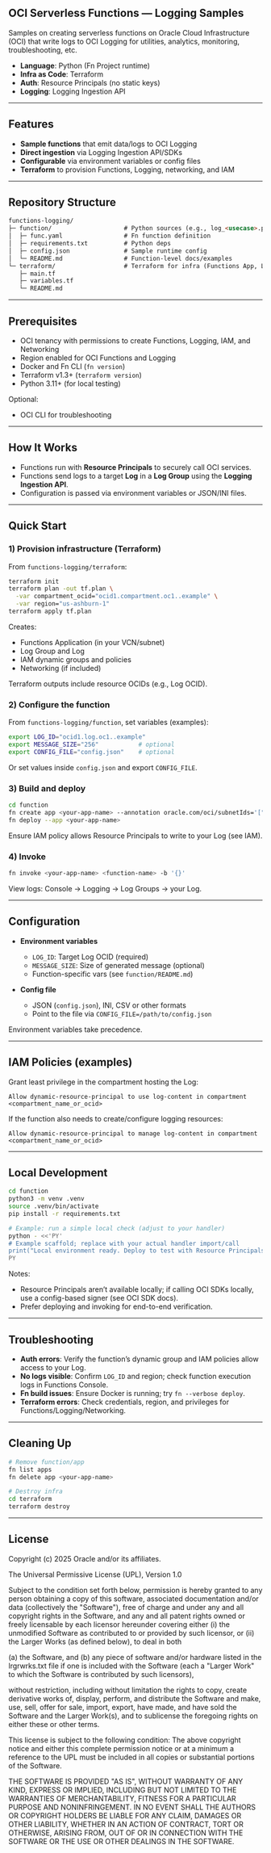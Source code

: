 ## OCI Serverless Functions — Logging Samples

Samples on creating serverless functions on Oracle Cloud Infrastructure (OCI) that write logs to OCI Logging for utilities, analytics, monitoring, troubleshooting, etc.

- **Language**: Python (Fn Project runtime)
- **Infra as Code**: Terraform
- **Auth**: Resource Principals (no static keys)
- **Logging**: Logging Ingestion API

---

## Features

- **Sample functions** that emit data/logs to OCI Logging
- **Direct ingestion** via Logging Ingestion API/SDKs
- **Configurable** via environment variables or config files
- **Terraform** to provision Functions, Logging, networking, and IAM

---

## Repository Structure

```markdown
functions-logging/
├─ function/                    # Python sources (e.g., log_<usecase>.py)
│  ├─ func.yaml                 # Fn function definition
│  ├─ requirements.txt          # Python deps
│  ├─ config.json               # Sample runtime config
│  └─ README.md                 # Function-level docs/examples
└─ terraform/                   # Terraform for infra (Functions App, Logs, IAM, VCN)
   ├─ main.tf
   ├─ variables.tf
   └─ README.md
```

---

## Prerequisites

- OCI tenancy with permissions to create Functions, Logging, IAM, and Networking
- Region enabled for OCI Functions and Logging
- Docker and Fn CLI (`fn version`)
- Terraform v1.3+ (`terraform version`)
- Python 3.11+ (for local testing)

Optional:
- OCI CLI for troubleshooting

---

## How It Works

- Functions run with **Resource Principals** to securely call OCI services.
- Functions send logs to a target **Log** in a **Log Group** using the **Logging Ingestion API**.
- Configuration is passed via environment variables or JSON/INI files.

---

## Quick Start

### 1) Provision infrastructure (Terraform)

From `functions-logging/terraform`:

```bash
terraform init
terraform plan -out tf.plan \
  -var compartment_ocid="ocid1.compartment.oc1..example" \
  -var region="us-ashburn-1"
terraform apply tf.plan
```

Creates:
- Functions Application (in your VCN/subnet)
- Log Group and Log
- IAM dynamic groups and policies
- Networking (if included)

Terraform outputs include resource OCIDs (e.g., Log OCID).

### 2) Configure the function

From `functions-logging/function`, set variables (examples):

```bash
export LOG_ID="ocid1.log.oc1..example"
export MESSAGE_SIZE="256"           # optional
export CONFIG_FILE="config.json"    # optional
```

Or set values inside `config.json` and export `CONFIG_FILE`.

### 3) Build and deploy

```bash
cd function
fn create app <your-app-name> --annotation oracle.com/oci/subnetIds='["<subnet_ocid>"]'
fn deploy --app <your-app-name>
```

Ensure IAM policy allows Resource Principals to write to your Log (see IAM).

### 4) Invoke

```bash
fn invoke <your-app-name> <function-name> -b '{}'
```

View logs: Console → Logging → Log Groups → your Log.

---

## Configuration

- **Environment variables**
  - `LOG_ID`: Target Log OCID (required)
  - `MESSAGE_SIZE`: Size of generated message (optional)
  - Function-specific vars (see `function/README.md`)

- **Config file**
  - JSON (`config.json`), INI, CSV or other formats
  - Point to the file via `CONFIG_FILE=/path/to/config.json`

Environment variables take precedence.

---

## IAM Policies (examples)

Grant least privilege in the compartment hosting the Log:

```
Allow dynamic-resource-principal to use log-content in compartment <compartment_name_or_ocid>
```

If the function also needs to create/configure logging resources:

```
Allow dynamic-resource-principal to manage log-content in compartment <compartment_name_or_ocid>
```

---

## Local Development

```bash
cd function
python3 -m venv .venv
source .venv/bin/activate
pip install -r requirements.txt

# Example: run a simple local check (adjust to your handler)
python - <<'PY'
# Example scaffold; replace with your actual handler import/call
print("Local environment ready. Deploy to test with Resource Principals.")
PY
```

Notes:
- Resource Principals aren’t available locally; if calling OCI SDKs locally, use a config-based signer (see OCI SDK docs).
- Prefer deploying and invoking for end-to-end verification.

---

## Troubleshooting

- **Auth errors**: Verify the function’s dynamic group and IAM policies allow access to your Log.
- **No logs visible**: Confirm `LOG_ID` and region; check function execution logs in Functions Console.
- **Fn build issues**: Ensure Docker is running; try `fn --verbose deploy`.
- **Terraform errors**: Check credentials, region, and privileges for Functions/Logging/Networking.

---

## Cleaning Up

```bash
# Remove function/app
fn list apps
fn delete app <your-app-name>

# Destroy infra
cd terraform
terraform destroy
```

---

## License

Copyright (c) 2025 Oracle and/or its affiliates.

The Universal Permissive License (UPL), Version 1.0

Subject to the condition set forth below, permission is hereby granted to any
person obtaining a copy of this software, associated documentation and/or data
(collectively the "Software"), free of charge and under any and all copyright
rights in the Software, and any and all patent rights owned or freely
licensable by each licensor hereunder covering either (i) the unmodified
Software as contributed to or provided by such licensor, or (ii) the Larger
Works (as defined below), to deal in both

(a) the Software, and
(b) any piece of software and/or hardware listed in the lrgrwrks.txt file if
one is included with the Software (each a "Larger Work" to which the Software
is contributed by such licensors),

without restriction, including without limitation the rights to copy, create
derivative works of, display, perform, and distribute the Software and make,
use, sell, offer for sale, import, export, have made, and have sold the
Software and the Larger Work(s), and to sublicense the foregoing rights on
either these or other terms.

This license is subject to the following condition:
The above copyright notice and either this complete permission notice or at
a minimum a reference to the UPL must be included in all copies or
substantial portions of the Software.

THE SOFTWARE IS PROVIDED "AS IS", WITHOUT WARRANTY OF ANY KIND, EXPRESS OR
IMPLIED, INCLUDING BUT NOT LIMITED TO THE WARRANTIES OF MERCHANTABILITY,
FITNESS FOR A PARTICULAR PURPOSE AND NONINFRINGEMENT. IN NO EVENT SHALL THE
AUTHORS OR COPYRIGHT HOLDERS BE LIABLE FOR ANY CLAIM, DAMAGES OR OTHER
LIABILITY, WHETHER IN AN ACTION OF CONTRACT, TORT OR OTHERWISE, ARISING FROM,
OUT OF OR IN CONNECTION WITH THE SOFTWARE OR THE USE OR OTHER DEALINGS IN THE
SOFTWARE.
